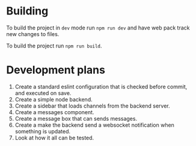 # Building

To build the project in `dev` mode run `npm run dev` and have web pack track new changes to files.

To build the project run `npm run build`.

# Development plans

1. Create a standard eslint configuration that is checked before commit, and executed on save.
2. Create a simple node backend.
3. Create a sidebar that loads channels from the backend server.
4. Create a messages component.
5. Create a message box that can sends messages.
6. Create a make the backend send a websocket notification when something is updated.
7. Look at how it all can be tested.
